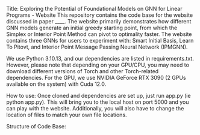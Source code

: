 Title: Exploring the Potential of Foundational Models on GNN for Linear Programs - Website
This repository contains the code base for the website discussed in paper ____. The website primarily demonstrates how different GNN models generate an initial greedy starting point, from which the Simplex or Interior Point Method can pivot to optimality faster. The website contains three GNNs for users to experiment with: Smart Initial Basis, Learn To Pitovt, and Interior Point Message Passing Neural Network (IPMGNN).

We use Python 3.10.13, and our dependencies are listed in requirements.txt. However, please note that depending on your GPU/CPU, you may need to download different versions of Torch and other Torch-related dependencies. For the GPU, we use NVIDIA GeForce RTX 3090 (2 GPUs available on the system) with Cuda 12.0. 

How to use: 
Once cloned and dependencies are set up, just run app.py (ie python app.py). This will bring you to the local host on port 5000 and you can play with the website. Additionally, you will also have to change the location of files to match your own file locations.

Structure of Code Base:
